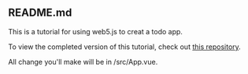 ## README.md

This is a tutorial for using web5.js to creat a todo app.

To view the completed version of this tutorial, check out [this repository](https://github.com/TBD54566975/developer.tbd.website/examples/tutorials/todo-completed).

All change you'll make will be in /src/App.vue.
